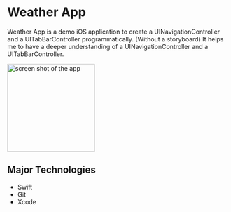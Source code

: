 # Weather App

Weather App is a demo iOS application to create a UINavigationController and a UITabBarController programmatically. (Without a storyboard)
It helps me to have a deeper understanding of a UINavigationController and a UITabBarController.

<img src="https://github.com/Minamiciccc/WeatherApp/blob/media/weatherScreen.png" alt="screen shot of the app" width="200px">

## Major Technologies
- Swift
- Git
- Xcode
